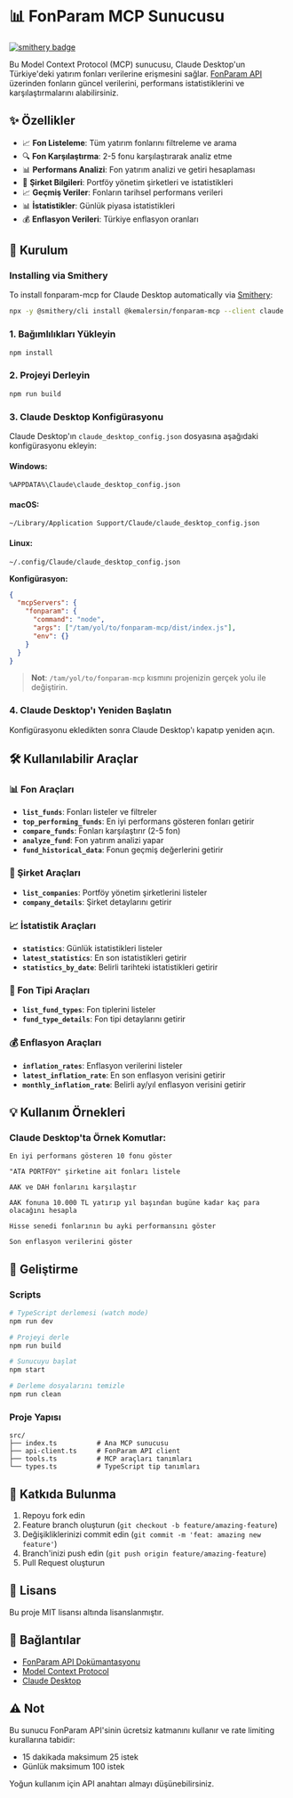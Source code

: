 # 📊 FonParam MCP Sunucusu

[![smithery badge](https://smithery.ai/badge/@kemalersin/fonparam-mcp)](https://smithery.ai/server/@kemalersin/fonparam-mcp)

Bu Model Context Protocol (MCP) sunucusu, Claude Desktop'un Türkiye'deki yatırım fonları verilerine erişmesini sağlar. [FonParam API](https://api.fonparam.com) üzerinden fonların güncel verilerini, performans istatistiklerini ve karşılaştırmalarını alabilirsiniz.

## ✨ Özellikler

- 📈 **Fon Listeleme**: Tüm yatırım fonlarını filtreleme ve arama
- 🔍 **Fon Karşılaştırma**: 2-5 fonu karşılaştırarak analiz etme
- 📊 **Performans Analizi**: Fon yatırım analizi ve getiri hesaplaması
- 🏢 **Şirket Bilgileri**: Portföy yönetim şirketleri ve istatistikleri
- 📈 **Geçmiş Veriler**: Fonların tarihsel performans verileri
- 📊 **İstatistikler**: Günlük piyasa istatistikleri
- 💰 **Enflasyon Verileri**: Türkiye enflasyon oranları

## 🚀 Kurulum

### Installing via Smithery

To install fonparam-mcp for Claude Desktop automatically via [Smithery](https://smithery.ai/server/@kemalersin/fonparam-mcp):

```bash
npx -y @smithery/cli install @kemalersin/fonparam-mcp --client claude
```

### 1. Bağımlılıkları Yükleyin

```bash
npm install
```

### 2. Projeyi Derleyin

```bash
npm run build
```

### 3. Claude Desktop Konfigürasyonu

Claude Desktop'ın `claude_desktop_config.json` dosyasına aşağıdaki konfigürasyonu ekleyin:

#### Windows:
```
%APPDATA%\Claude\claude_desktop_config.json
```

#### macOS:
```
~/Library/Application Support/Claude/claude_desktop_config.json
```

#### Linux:
```
~/.config/Claude/claude_desktop_config.json
```

**Konfigürasyon:**

```json
{
  "mcpServers": {
    "fonparam": {
      "command": "node",
      "args": ["/tam/yol/to/fonparam-mcp/dist/index.js"],
      "env": {}
    }
  }
}
```

> **Not**: `/tam/yol/to/fonparam-mcp` kısmını projenizin gerçek yolu ile değiştirin.

### 4. Claude Desktop'ı Yeniden Başlatın

Konfigürasyonu ekledikten sonra Claude Desktop'ı kapatıp yeniden açın.

## 🛠️ Kullanılabilir Araçlar

### 📊 Fon Araçları

- **`list_funds`**: Fonları listeler ve filtreler
- **`top_performing_funds`**: En iyi performans gösteren fonları getirir
- **`compare_funds`**: Fonları karşılaştırır (2-5 fon)
- **`analyze_fund`**: Fon yatırım analizi yapar
- **`fund_historical_data`**: Fonun geçmiş değerlerini getirir

### 🏢 Şirket Araçları

- **`list_companies`**: Portföy yönetim şirketlerini listeler
- **`company_details`**: Şirket detaylarını getirir

### 📈 İstatistik Araçları

- **`statistics`**: Günlük istatistikleri listeler
- **`latest_statistics`**: En son istatistikleri getirir
- **`statistics_by_date`**: Belirli tarihteki istatistikleri getirir

### 🎯 Fon Tipi Araçları

- **`list_fund_types`**: Fon tiplerini listeler
- **`fund_type_details`**: Fon tipi detaylarını getirir

### 💰 Enflasyon Araçları

- **`inflation_rates`**: Enflasyon verilerini listeler
- **`latest_inflation_rate`**: En son enflasyon verisini getirir
- **`monthly_inflation_rate`**: Belirli ay/yıl enflasyon verisini getirir

## 💡 Kullanım Örnekleri

### Claude Desktop'ta Örnek Komutlar:

```
En iyi performans gösteren 10 fonu göster
```

```
"ATA PORTFÖY" şirketine ait fonları listele
```

```
AAK ve DAH fonlarını karşılaştır
```

```
AAK fonuna 10.000 TL yatırıp yıl başından bugüne kadar kaç para olacağını hesapla
```

```
Hisse senedi fonlarının bu ayki performansını göster
```

```
Son enflasyon verilerini göster
```

## 🔧 Geliştirme

### Scripts

```bash
# TypeScript derlemesi (watch mode)
npm run dev

# Projeyi derle
npm run build

# Sunucuyu başlat
npm start

# Derleme dosyalarını temizle
npm run clean
```

### Proje Yapısı

```
src/
├── index.ts          # Ana MCP sunucusu
├── api-client.ts     # FonParam API client
├── tools.ts          # MCP araçları tanımları
└── types.ts          # TypeScript tip tanımları
```

## 🤝 Katkıda Bulunma

1. Repoyu fork edin
2. Feature branch oluşturun (`git checkout -b feature/amazing-feature`)
3. Değişikliklerinizi commit edin (`git commit -m 'feat: amazing new feature'`)
4. Branch'inizi push edin (`git push origin feature/amazing-feature`)
5. Pull Request oluşturun

## 📜 Lisans

Bu proje MIT lisansı altında lisanslanmıştır.

## 🔗 Bağlantılar

- [FonParam API Dokümantasyonu](https://api.fonparam.com/api-docs)
- [Model Context Protocol](https://modelcontextprotocol.io/)
- [Claude Desktop](https://claude.ai/desktop)

## ⚠️ Not

Bu sunucu FonParam API'sinin ücretsiz katmanını kullanır ve rate limiting kurallarına tabidir:
- 15 dakikada maksimum 25 istek
- Günlük maksimum 100 istek

Yoğun kullanım için API anahtarı almayı düşünebilirsiniz. 